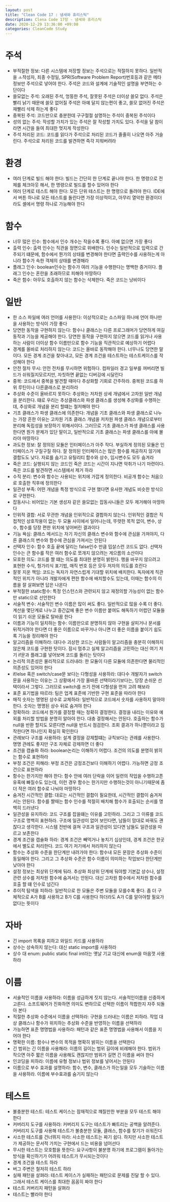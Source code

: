 ```yaml
---
layout: post
title: "Clean Code 17 : 냄새와 휴리스틱"
description: Clena Code 17장 - 냄새와 휴리스틱
date: 2020-12-29 13:36:00 +09:00
categories: CleanCode Study
---
```


# 주석
- 부적절한 정보: 다른 시스템에 저장할 정보는 주석으로는 적절하지 못하다. 일반적을 ㅗ작성자, 죄종 수정일, SPR(Software Problem Report)번호등과 같은 메타 정보만 주석으로 넣어야 한다. 주석은 코드와 설계에 기술적인 설명을 부연하는 수단이다
- 쓸모없는 주석: 오래된 주석, 엉뚱한 주석, 잘못된 주석은 더이상 쓸모 없다. 주석은 빨리 낡기 때문에 쓸모 없어질 주석은 아예 달지 않는편이 좋고, 쓸모 없어진 주석은 재빨리 삭제 하는게 좋다
- 중복된 주석: 코드만으로 충분한데 구구절절 설명하는 주석이 중복된 주석이다
- 성의 없는 주석: 작성할 가치가 있는 주석은 잘 작성할 가치도 있다. 주석을 달 참이라면 시간을 들여 최대한 멋지게 작성한다
- 주석 처리된 코드: 코드를 읽다가 주석으로 처리된 코드가 줄줄히 나오면 아주 거슬린다. 주석으로 처리된 코드를 발견하면 즉각 지워버려라

# 환경
- 여러 단계로 빌드 해야 한다: 빌드는 간단히 한 단계로 끝나야 한다. 한 명령으로 전체를 체크아웃 해서, 한 명령으로 빌드를 할수 있어야 한다
- 여러 단계로 테스트 해야 한다: 모든 단위 테스트는 한 명령으로 돌려야 한다. IDE에서 버튼 하나로 모든 테스트를 돌린다면 가장 이상적이고, 아무리 열악한 환경이더라도 셸에서 명령 하나로 가능해야 한다

# 함수
- 너무 많은 인수: 함수에서 인수 개수는 작을수록 좋다. 아예 없으면 가장 좋다
- 출력 인수: 출력 인수는 직관을 정면으로 위배한다. 인수는 일반적으로 입력으로 간주되기 떄문에, 함수에서 뭔가의 상태를 변경해야 한다면 출력인수를 사용하는게 아니라 함수가 속한 객체의 상태를 변경해라
- 플래그 인수: boolean인수는 함수가 여러 기능을 수행한다는 명백한 증거이다. 플래그 인수는 혼란을 초래하므로 피해야 마땅하다
- 죽은 함수: 아무도 호출하지 않는 함수는 삭제한다. 죽은 코드는 낭비이다

# 일반
- 한 소스 파일에 여러 언어를 사용한다: 이상적으로는 소스파일 하나에 언어 하나만을 사용하는 방식이 가장 좋다
- 당연한 동작을 구현하지 않는다: 함수나 클래스는 다른 프로그래머가 당연하게 여길 동작과 기능을 제공해야 한다. 당연한 동작을 구현하지 않으면 코드를 읽거나 사용하는 사람이 더이상 함수 이름만으로 함수 기능을 직관적으로 예상하기 어렵다
- 경계를 올바로 처리하지 않는다: 코드는 올바로 동작해야 한다. 너무나도 당연한 말이다. 모든 경계 조건을 찾아내고, 모든 경계 조건을 테스트하는 테스트케이스를 작성해야 한다
- 안전 절차 무시: 안전 전차를 무시하면 위험하다. 컴파일러 경고 일부를 꺼버리면 빌드가 쉬워질지모르지만, 자칫하면 끝없는 디버깅에 시달린다
- 중복: 코드에서 중복을 발견할 때마다 추상화할 기회로 간주하라. 중복된 코드를 하위 루틴이나 다른클래스로 분리하라
- 추상화 수준이 올바르지 못하다: 추상화는 저차원 상세 개념에서 고차원 일반 개념을 분리한다. 떄로 우리는 추상클래스와 파생 클래스를 생성해 추상화를 수행하는데, 추상화로 개념을 분리 할떄는 철저해야 한다
- 기초 클래스가 파생 클래스에 의존한다: 개념을 기초 클래스와 파생 클래스로 나누는 가장 흔한 이유는 고차원 기초 클래스 개념을 저차원 파생 클래스 개념으로부터 분리해 독립성을 보장하기 위해서이다. 그러므로 기초 클래스가 파생 클래스를 사용한다면 뭔가 문제가 있단 말이고, 일반적으로 기초 클래스는 파생 클래스를 아예 몰라야 마땅하다
- 과도한 정보: 잘 정의된 모듈은 인터페이스가 아주 작다. 부실하게 정의된 모듈은 인터페이스가 구질구질 하다. 잘 정의된 인터페이스는 많은 함수를 제공하지 않기에 결합도도 낮다. 자료를 숨기고 유틸리티 함수와 상수, 임시변수도 모두 숨겨라
- 죽은 코드: 실행되지 않는 코드인 죽은 코드는 시간이 지나면 악취가 나기 마련이다. 죽은 코드를 발견하면 시스템에서 제거 하라
- 수직 분리: 변수와 함수는 사용되는 위치에 가깝게 정의한다. 비공개 함수는 처음으로 호출한 직후에 정의한다
- 일관성 부족: 어떤 개념을 특정 방식으로 구현 했다면 유사한 개념도 비슷한 방식으로 구현한다. 
- 잡동사니: 비어있는 기본 생성자 같은 쓸모없는 잡동사니들은 모두 제거해야 마땅하다
- 인위적 결합: 서로 무관한 개념을 인위적으로 결합하지 않는다. 인위적인 결합은 직접적인 상호작용이 없는 두 모듈 사이에서 일어나는데, 뚜렷한 목적 없이, 변수, 상수, 함수를 당장 편한 위치에 넣어버린 결과이다
- 기능 욕심: 클래스 메서드는 자기 자신의 클래스 변수와 함수에 관심을 가져야지, 다른 클래스의 변수와 함수에 관심을 가져서는 안된다
- 선택자 인수: 함수 호출 끝에 달리는 false인수 만큼 밉살스런 코드도 없다. 선택자 인수는 큰 함수를 작은 여러 함수로 쪼개지 않으려는 게으름의 소산이다
- 모호한 의도: 코드를 짤 떄는 의도를 최대한 분명히 밝힌다. 행을 바꾸지 않으려고 표현한 수식, 헝가리식 표기법, 매직 번호 등은 모두 저자의 의도를 흐린다
- 잘못 지운 책임: 코드는 독자가 자연스럽게 기대할 위치에 배치한다. 독자에게 직관적인 위치가 아니라 개발자에게 편한 함수에 배치할수도 있는데, 이때는 함수의 이름을 잘 살펴보면 답은 나온다
- 부적절한 static함수: 특정 인스턴스와 관련되지 않고 재정의할 가능성이 없는 함수만 static으로 선언한다
- 서술적 변수: 서술적인 변수 이름은 많이 써도 좋다. 일반적으로 많을 수록 더 좋다. 계산을 몇단계로 나누고 중간값에 좋은 변수 이름만 붙여도 해독하기 어렵던 모듈들이 읽기 쉬운 모듈로 탈바꿈 한다
- 이름과 기능이 일치하는 함수: 이름만으로 분명하지 않아 구현을 살피거나 문서를 뒤적거려야 한다면 더 좋은 이름으로 바꾸거나 아니면 더 좋은 이름을 붙이기 쉽도록 기능을 정리해야 한다
- 알고리즘을 이해하라: 대다수 괴상한 코드는 사람들이 알고리즘을 충분히 이해하지 않은채 코드를 구현한 탓이다. 잠시 멈추고 실제 알고리즘을 고민하는 대신 여기 저기 if문과 플래그를 넣어보며 코드를 돌리는 탓이다
- 논리적 의존성은 물리적으로 드러내라: 한 모듈이 다른 모듈에 의존한다면 물리적인 의존성도 있어야 한다
- if/else 혹은 switch/case문 보다는 다형성을 사용하라: 대다수 개발자가 switch문을 사용하는 이유는 그 상황에서 가장 올바른 선택이라기보다는, 당장 손쉬운 선택이라서 그렇다. 그러므로 switch를 쓰기 전에 다형성을 먼저 고려 해보라
- 표준 표기법을 따르라: 팀은 업계 표준에 기반한 구현 표준을 따라야 한다
- 매직 숫자는 명명된 상수로 교체하라: 일반적으로 코드에서 숫자를 사용하지 말아야 한다. 숫자는 명명된 상수 뒤로 숨겨야 한다
- 정확하라: 코드에서 뭔가를 결정할 때는 정확히 결정한다. 결정을 내리는 이유와 예외를 처리할 방법을 분명히 알아야 한다. 대충 결정해서는 안된다. 호출하는 함수가 null을 반환 할지도 모른다면 null을 반드시 점검한다. 조회 결과가 하나뿐이라고 짐작한다면 하나인지 확실히 확인한다
- 관례보다 구조를 사용하라: 설계 결정을 강제할떄는 규칙보다는 관례를 사용한다. 명명 관례도 좋지만 구조 자체로 강제하면 더 좋다
- 조건을 캡슐화 하라: boolean논리는 이해하기 어렵다. 조건의 의도를 분명히 밝히는 함수로 표현하라
- 부정 조건은 피해라: 부정 조건은 긍정조건보다 이해하기 어렵다. 가능하면 긍정 조건으로 표현하라
- 함수는 한가지만 해야 한다: 함수 안에 여러 단락을 이어 일련의 작업을 수행하고픈 유혹에 빠질수도 있는데, 이런 경우 함수는 한가지만 수행하는것이 아니기때문에 좀 더 작은 여러 함수로 나눠야 마땅하다
- 숨겨진 시간적인 결합: 대로는 시간적인 결합이 필요한데, 시간적인 결합이 숨겨져서는 안된다. 함수를 짤때는 함수 인수를 적절히 배치해 함수가 호출되는 순서를 명백히 드러낸다
- 일관성을 유지하라: 코드 구조를 잡을떄는 이유를 고민하라. 그리고 그 이류를 코드 구조로 명백히 표현하라. 구조에 일관성이 없어 보인다면, 남들이 맘대로 바꿔도 괜찮다고 생각한다. 시스템 전반에 걸쳐 구조과 일관성이 있다면 남들도 일관성을 따르고 보존한다
- 경계 조건을 캡슐화 하라: 경계 조건은 빼먹거나 놓치기 십상인데, 경계 조건은 한곳에서 별도로 처리한다. 코드 여기 저기에서 처리하지 않는다
- 함수는 추상화 수준을 한단계만 내려가야 한다: 함수내 모든 문장은 추상화 수준이 동일해야 한다. 그리고 그 추상화 수준은 함수 이름이 의미하는 작업보다 한단계만 낮아야 한다
- 설정 정보는 최상위 단계에 둬라. 추상화 최상위 단계에 둬야할 기본값 상수나, 설정 관련 상수를 저차원 함수에 숨겨서는 안된다. 대신 고차원 함수에서 저차원 함수를 호출 할 떄 인수로 넘긴다
- 추이적 탐색을 피하라: 일반적으로 한 모듈은 주변 모듈을 모를수록 좋다. 좀 더 구체적으로 A가 B를 사용하고 B가 C를 사용한다 하더라도 A가 C를 알아야할 필요가 없다는 뜻이다

# 자바
- 긴 import 목록을 피하고 와일드 카드를 사용하라
- 상수는 상속하지 않는다: 대신 static import를 사용하라
- 상수 대 enum: public static final int라는 옛날 기교 대신에 enum을 마음껏 사용하라

# 이름
- 서술적인 이름을 사용하라: 이름을 성급하게 짓지 않는다. 서술적인이름을 신중하게 고른다. 소프트웨어가 진화하면 의미도 변하므로 선택한 이름이 적합한지 자주 되돌아 본다
- 적절한 추상화 수준에서 이름을 선택하라: 구현을 드러내는 이름은 피하라. 작업 대상 클래스나 함수가 위치하는 추상화 수준을 반영하는 이름을 선택하라
- 가능하면 표준 명명법을 사용하라: 패턴과 같은 표준 명명법을 사용해서 이름을 지어야 한다
- 명확한 이름: 함수나 변수의 목적을 명확히 밝히는 이름을 선택한다
- 긴 범위는 긴 이름을 사용해라: 이름의 길이는 범위 길이에 비례해야 한다. 범위가 작으면 아주 짧은 이름을 사용해도 괜찮지만 범위가 길면 긴 이름을 써야 한다
- 인코딩을 피하라: 이름에 유형 정보나 범위 정보를 넣어서는 안된다
- 이름으로 부수 효과를 설명하라: 함수, 변수, 클래스가 하는일을 모두 기술하는 이름을 사용하라. 이름에 부수효과를 숨기지 않는다

# 테스트
- 불충분한 테스트: 테스트 케이스는 잠재적으로 꺠질만한 부분을 모두 테스트 해야 한다
- 커버리지 도구를 사용하라: 커버리지 도구는 테스트가 빠트리는 공백을 알려준다. 커버리지 도구를 사용해 테스트가 불충분한 모듈, 클래스, 함수를 찾기가 쉬워진다
- 사소한 테스트를 건너뛰지 마라: 사소한 테스트는 짜기 쉽다. 하지만 사소한 테스트가 제공하는 문서적 가치는 구현에서 드는 비용을 넘어선다
- 무시한 테스트는 모호함을 뜻한다: 요구사항이 불분명 하기에 프로그램이 돌아가는 방식을 확신하기가 어려워 테스트가 무시되는것이다
- 경계 조건을 테스트 하라
- 버그 주변은 철저히 테스트 하라
- 실패 패턴을 살펴라: 테스트 케이스가 실패하는 패턴으로 문제를 진달 할 수 있다. 그래서 테스트 케이스를 최대한 꼼꼼히 짜야 한다
- 테스트 커버리지 패턴을 살펴라
- 테스트는 빨라야 한다

